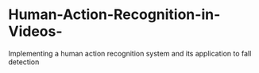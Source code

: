 # Human-Action-Recognition-in-Videos-
Implementing a human action recognition system and its application to fall detection
